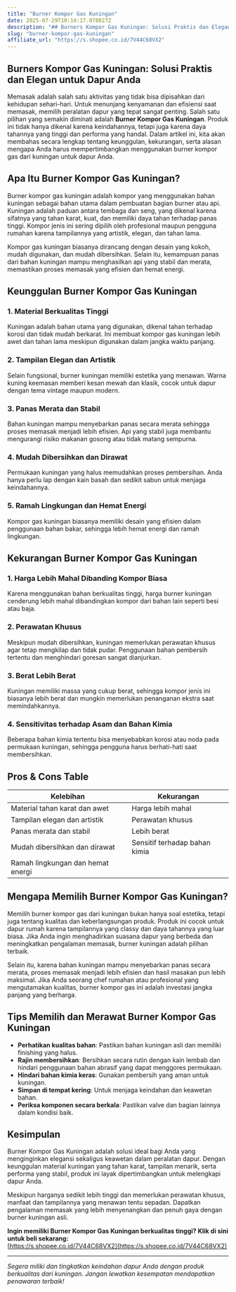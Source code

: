 ```yaml
---
title: "Burner Kompor Gas Kuningan"
date: 2025-07-29T10:14:17.078827Z
description: "## Burners Kompor Gas Kuningan: Solusi Praktis dan Elegan untuk Dapur Anda..."
slug: "burner-kompor-gas-kuningan"
affiliate_url: "https://s.shopee.co.id/7V44C68VX2"
---
```

## Burners Kompor Gas Kuningan: Solusi Praktis dan Elegan untuk Dapur Anda

Memasak adalah salah satu aktivitas yang tidak bisa dipisahkan dari kehidupan sehari-hari. Untuk menunjang kenyamanan dan efisiensi saat memasak, memilih peralatan dapur yang tepat sangat penting. Salah satu pilihan yang semakin diminati adalah **Burner Kompor Gas Kuningan**. Produk ini tidak hanya dikenal karena keindahannya, tetapi juga karena daya tahannya yang tinggi dan performa yang handal. Dalam artikel ini, kita akan membahas secara lengkap tentang keunggulan, kekurangan, serta alasan mengapa Anda harus mempertimbangkan menggunakan burner kompor gas dari kuningan untuk dapur Anda.

## Apa Itu Burner Kompor Gas Kuningan?

Burner kompor gas kuningan adalah kompor yang menggunakan bahan kuningan sebagai bahan utama dalam pembuatan bagian burner atau api. Kuningan adalah paduan antara tembaga dan seng, yang dikenal karena sifatnya yang tahan karat, kuat, dan memiliki daya tahan terhadap panas tinggi. Kompor jenis ini sering dipilih oleh profesional maupun pengguna rumahan karena tampilannya yang artistik, elegan, dan tahan lama.

Kompor gas kuningan biasanya dirancang dengan desain yang kokoh, mudah digunakan, dan mudah dibersihkan. Selain itu, kemampuan panas dari bahan kuningan mampu menghasilkan api yang stabil dan merata, memastikan proses memasak yang efisien dan hemat energi.

## Keunggulan Burner Kompor Gas Kuningan

### 1. Material Berkualitas Tinggi

Kuningan adalah bahan utama yang digunakan, dikenal tahan terhadap korosi dan tidak mudah berkarat. Ini membuat kompor gas kuningan lebih awet dan tahan lama meskipun digunakan dalam jangka waktu panjang.

### 2. Tampilan Elegan dan Artistik

Selain fungsional, burner kuningan memiliki estetika yang menawan. Warna kuning keemasan memberi kesan mewah dan klasik, cocok untuk dapur dengan tema vintage maupun modern.

### 3. Panas Merata dan Stabil

Bahan kuningan mampu menyebarkan panas secara merata sehingga proses memasak menjadi lebih efisien. Api yang stabil juga membantu mengurangi risiko makanan gosong atau tidak matang sempurna.

### 4. Mudah Dibersihkan dan Dirawat

Permukaan kuningan yang halus memudahkan proses pembersihan. Anda hanya perlu lap dengan kain basah dan sedikit sabun untuk menjaga keindahannya.

### 5. Ramah Lingkungan dan Hemat Energi

Kompor gas kuningan biasanya memiliki desain yang efisien dalam penggunaan bahan bakar, sehingga lebih hemat energi dan ramah lingkungan.

## Kekurangan Burner Kompor Gas Kuningan

### 1. Harga Lebih Mahal Dibanding Kompor Biasa

Karena menggunakan bahan berkualitas tinggi, harga burner kuningan cenderung lebih mahal dibandingkan kompor dari bahan lain seperti besi atau baja.

### 2. Perawatan Khusus

Meskipun mudah dibersihkan, kuningan memerlukan perawatan khusus agar tetap mengkilap dan tidak pudar. Penggunaan bahan pembersih tertentu dan menghindari goresan sangat dianjurkan.

### 3. Berat Lebih Berat

Kuningan memiliki massa yang cukup berat, sehingga kompor jenis ini biasanya lebih berat dan mungkin memerlukan penanganan ekstra saat memindahkannya.

### 4. Sensitivitas terhadap Asam dan Bahan Kimia

Beberapa bahan kimia tertentu bisa menyebabkan korosi atau noda pada permukaan kuningan, sehingga pengguna harus berhati-hati saat membersihkan.

## Pros & Cons Table

| Kelebihan                        | Kekurangan                         |
|----------------------------------|-----------------------------------|
| Material tahan karat dan awet   | Harga lebih mahal                |
| Tampilan elegan dan artistik   | Perawatan khusus               |
| Panas merata dan stabil        | Lebih berat                     |
| Mudah dibersihkan dan dirawat | Sensitif terhadap bahan kimia     |
| Ramah lingkungan dan hemat energi |                                   |

## Mengapa Memilih Burner Kompor Gas Kuningan?

Memilih burner kompor gas dari kuningan bukan hanya soal estetika, tetapi juga tentang kualitas dan keberlangsungan produk. Produk ini cocok untuk dapur rumah karena tampilannya yang classy dan daya tahannya yang luar biasa. Jika Anda ingin menghadirkan suasana dapur yang berbeda dan meningkatkan pengalaman memasak, burner kuningan adalah pilihan terbaik.

Selain itu, karena bahan kuningan mampu menyebarkan panas secara merata, proses memasak menjadi lebih efisien dan hasil masakan pun lebih maksimal. Jika Anda seorang chef rumahan atau profesional yang mengutamakan kualitas, burner kompor gas ini adalah investasi jangka panjang yang berharga.

## Tips Memilih dan Merawat Burner Kompor Gas Kuningan

- **Perhatikan kualitas bahan**: Pastikan bahan kuningan asli dan memiliki finishing yang halus.
- **Rajin membersihkan**: Bersihkan secara rutin dengan kain lembab dan hindari penggunaan bahan abrasif yang dapat menggores permukaan.
- **Hindari bahan kimia keras**: Gunakan pembersih yang aman untuk kuningan.
- **Simpan di tempat kering**: Untuk menjaga keindahan dan keawetan bahan.
- **Periksa komponen secara berkala**: Pastikan valve dan bagian lainnya dalam kondisi baik.

## Kesimpulan

Burner Kompor Gas Kuningan adalah solusi ideal bagi Anda yang menginginkan elegansi sekaligus keawetan dalam peralatan dapur. Dengan keunggulan material kuningan yang tahan karat, tampilan menarik, serta performa yang stabil, produk ini layak dipertimbangkan untuk melengkapi dapur Anda.

Meskipun harganya sedikit lebih tinggi dan memerlukan perawatan khusus, manfaat dan tampilannya yang menawan tentu sepadan. Dapatkan pengalaman memasak yang lebih menyenangkan dan penuh gaya dengan burner kuningan asli.

**Ingin memiliki Burner Kompor Gas Kuningan berkualitas tinggi? Klik di sini untuk beli sekarang:**  
[https://s.shopee.co.id/7V44C68VX2](https://s.shopee.co.id/7V44C68VX2)

---

*Segera miliki dan tingkatkan keindahan dapur Anda dengan produk berkualitas dari kuningan. Jangan lewatkan kesempatan mendapatkan penawaran terbaik!*
